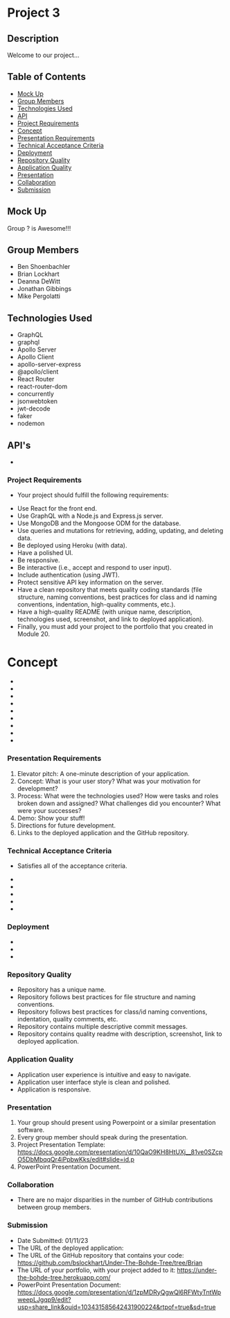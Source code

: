 # Project 3

## Description

Welcome to our project...

## Table of Contents

- [Mock Up](#Mock-Up)
- [Group Members](#Group-Members)
- [Technologies Used](#Technologies-Used)
- [API](#API's)
- [Project Requirements](#Project-Requirements)
- [Concept](#Concept)
- [Presentation Requirements](#User-Story)
- [Technical Acceptance Criteria](#Technical-Acceptance-Criteria)
- [Deployment](#Deployment)
- [Repository Quality](#Repository-Quality)
- [Application Quality](#Application-Quality)
- [Presentation](#Presentation)
- [Collaboration](#Collaboration)
- [Submission](#Submission)

## Mock Up

Group ? is Awesome!!!

## Group Members

- Ben Shoenbachler
- Brian Lockhart
- Deanna DeWitt
- Jonathan Gibbings
- Mike Pergolatti

## Technologies Used

- GraphQL
- graphql
- Apollo Server
- Apollo Client
- apollo-server-express
- @apollo/client
- React Router
- react-router-dom
- concurrently
- jsonwebtoken
- jwt-decode
- faker
- nodemon

## API's

-

### Project Requirements

- Your project should fulfill the following requirements:

* Use React for the front end.
* Use GraphQL with a Node.js and Express.js server.
* Use MongoDB and the Mongoose ODM for the database.
* Use queries and mutations for retrieving, adding, updating, and deleting data.
* Be deployed using Heroku (with data).
* Have a polished UI.
* Be responsive.
* Be interactive (i.e., accept and respond to user input).
* Include authentication (using JWT).
* Protect sensitive API key information on the server.
* Have a clean repository that meets quality coding standards (file structure, naming conventions, best practices for class and id naming conventions, indentation, high-quality comments, etc.).
* Have a high-quality README (with unique name, description, technologies used, screenshot, and link to deployed application).
* Finally, you must add your project to the portfolio that you created in Module 20.

# Concept

-
-
-
-
-
-
-
-
-

### Presentation Requirements

1. Elevator pitch: A one-minute description of your application.
2. Concept: What is your user story? What was your motivation for development?
3. Process: What were the technologies used? How were tasks and roles broken down and assigned? What challenges did you encounter? What were your successes?
4. Demo: Show your stuff!
5. Directions for future development.
6. Links to the deployed application and the GitHub repository.

### Technical Acceptance Criteria

- Satisfies all of the acceptance criteria.

*
*
*
*
*

### Deployment

-
-
-

### Repository Quality

- Repository has a unique name.
- Repository follows best practices for file structure and naming conventions.
- Repository follows best practices for class/id naming conventions, indentation, quality comments, etc.
- Repository contains multiple descriptive commit messages.
- Repository contains quality readme with description, screenshot, link to deployed application.

### Application Quality

- Application user experience is intuitive and easy to navigate.
- Application user interface style is clean and polished.
- Application is responsive.

### Presentation

1. Your group should present using Powerpoint or a similar presentation software.
2. Every group member should speak during the presentation.
3. Project Presentation Template: https://docs.google.com/presentation/d/10QaO9KH8HtUXj__81ve0SZcpO5DbMbqqQr4iPpbwKks/edit#slide=id.p
4. PowerPoint Presentation Document.

### Collaboration

- There are no major disparities in the number of GitHub contributions between group members.

### Submission

- Date Submitted: 01/11/23
- The URL of the deployed application:
- The URL of the GitHub repository that contains your code: https://github.com/bslockhart/Under-The-Bohde-Tree/tree/Brian
- The URL of your portfolio, with your project added to it: https://under-the-bohde-tree.herokuapp.com/
- PowerPoint Presentation Document: https://docs.google.com/presentation/d/1zpMDRyQgwQl6RFWtyTntWpweepLJgqp9/edit?usp=share_link&ouid=103431585642431900224&rtpof=true&sd=true
